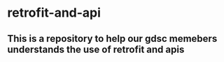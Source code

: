 # retrofit-and-api

## This is a repository to help our gdsc memebers understands the use of retrofit and apis
